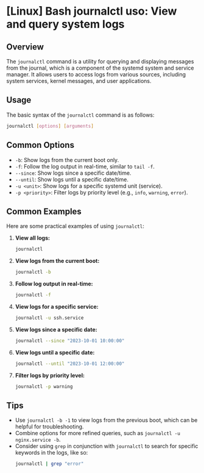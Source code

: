 # [Linux] Bash journalctl uso: View and query system logs

## Overview
The `journalctl` command is a utility for querying and displaying messages from the journal, which is a component of the systemd system and service manager. It allows users to access logs from various sources, including system services, kernel messages, and user applications.

## Usage
The basic syntax of the `journalctl` command is as follows:

```bash
journalctl [options] [arguments]
```

## Common Options
- `-b`: Show logs from the current boot only.
- `-f`: Follow the log output in real-time, similar to `tail -f`.
- `--since`: Show logs since a specific date/time.
- `--until`: Show logs until a specific date/time.
- `-u <unit>`: Show logs for a specific systemd unit (service).
- `-p <priority>`: Filter logs by priority level (e.g., `info`, `warning`, `error`).

## Common Examples
Here are some practical examples of using `journalctl`:

1. **View all logs:**
   ```bash
   journalctl
   ```

2. **View logs from the current boot:**
   ```bash
   journalctl -b
   ```

3. **Follow log output in real-time:**
   ```bash
   journalctl -f
   ```

4. **View logs for a specific service:**
   ```bash
   journalctl -u ssh.service
   ```

5. **View logs since a specific date:**
   ```bash
   journalctl --since "2023-10-01 10:00:00"
   ```

6. **View logs until a specific date:**
   ```bash
   journalctl --until "2023-10-01 12:00:00"
   ```

7. **Filter logs by priority level:**
   ```bash
   journalctl -p warning
   ```

## Tips
- Use `journalctl -b -1` to view logs from the previous boot, which can be helpful for troubleshooting.
- Combine options for more refined queries, such as `journalctl -u nginx.service -b`.
- Consider using `grep` in conjunction with `journalctl` to search for specific keywords in the logs, like so:
  ```bash
  journalctl | grep "error"
  ```